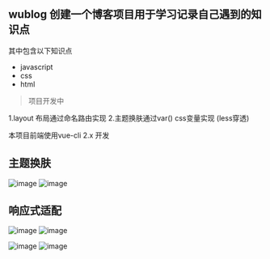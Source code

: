 ## wublog  创建一个博客项目用于学习记录自己遇到的知识点

 其中包含以下知识点
 * javascript
 * css
 * html
> 项目开发中

1.layout 布局通过命名路由实现
2.主题换肤通过var() css变量实现 (less穿透)


本项目前端使用vue-cli 2.x 开发
## 主题换肤
![image](https://user-images.githubusercontent.com/38801556/133879665-8872caed-e29e-42c9-a18b-a2ee69b0784c.png)
![image](https://user-images.githubusercontent.com/38801556/133879685-61500548-9a23-46fb-8db6-3121ee18c0b3.png)

## 响应式适配
![image](https://user-images.githubusercontent.com/38801556/133879707-e3372df6-77a3-44dc-aa46-3a11a763b8fc.png)
![image](https://user-images.githubusercontent.com/38801556/133879714-0bd5d590-24f4-4f80-95e5-9c2658151b0e.png)

![image](https://user-images.githubusercontent.com/38801556/133879722-eefda1ff-9182-4ffa-9664-962042c65fa1.png)
![image](https://user-images.githubusercontent.com/38801556/133879729-cc4ca22a-40c1-46bc-9079-7294bc42a115.png)

